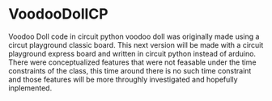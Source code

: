 # VoodooDollCP
Voodoo Doll code in circuit python
voodoo doll was originally made using a circut playground classic board. This next version will be made with a circuit playground express board and written in circuit python instead of arduino. There were conceptualized features that were not feasable under the time constraints of the class, this time around there is no such time constraint and those features will be more throughly investigated and hopefully inplemented.
